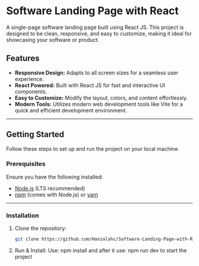 # Software Landing Page with React

A single-page software landing page built using React JS. This project is designed to be clean, responsive, and easy to customize, making it ideal for showcasing your software or product.

## Features

- **Responsive Design:** Adapts to all screen sizes for a seamless user experience.
- **React Powered:** Built with React JS for fast and interactive UI components.
- **Easy to Customize:** Modify the layout, colors, and content effortlessly.
- **Modern Tools:** Utilizes modern web development tools like Vite for a quick and efficient development environment.

---

## Getting Started

Follow these steps to set up and run the project on your local machine.

### Prerequisites

Ensure you have the following installed:

- [Node.js](https://nodejs.org/) (LTS recommended)
- [npm](https://www.npmjs.com/) (comes with Node.js) or [yarn](https://yarnpkg.com/)

---

### Installation

1. Clone the repository:
   ```bash
   git clone https://github.com/Hanzalahc/Software-Landing-Page-with-React.git

2. Run & Install:
   Use: npm install and after it use: npm run dev to start the project
   
